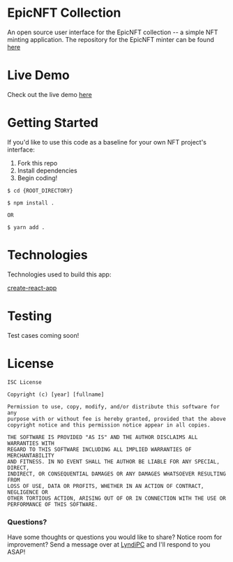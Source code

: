 # EpicNFT Collection

An open source user interface for the EpicNFT collection -- a simple NFT minting application. The repository for the EpicNFT minter can be found [here](https://github.com/lyndipc/nft-minter)

# Live Demo

Check out the live demo [here](https://epic-nft-six.vercel.app/)

# Getting Started

If you'd like to use this code as a baseline for your own NFT project's interface:

1. Fork this repo
2. Install dependencies
3. Begin coding!

```
$ cd {ROOT_DIRECTORY}

$ npm install .

OR

$ yarn add .
```

# Technologies

Technologies used to build this app:

[create-react-app](https://create-react-app.dev)

# Testing

Test cases coming soon!

# License

```
ISC License

Copyright (c) [year] [fullname]

Permission to use, copy, modify, and/or distribute this software for any
purpose with or without fee is hereby granted, provided that the above
copyright notice and this permission notice appear in all copies.

THE SOFTWARE IS PROVIDED "AS IS" AND THE AUTHOR DISCLAIMS ALL WARRANTIES WITH
REGARD TO THIS SOFTWARE INCLUDING ALL IMPLIED WARRANTIES OF MERCHANTABILITY
AND FITNESS. IN NO EVENT SHALL THE AUTHOR BE LIABLE FOR ANY SPECIAL, DIRECT,
INDIRECT, OR CONSEQUENTIAL DAMAGES OR ANY DAMAGES WHATSOEVER RESULTING FROM
LOSS OF USE, DATA OR PROFITS, WHETHER IN AN ACTION OF CONTRACT, NEGLIGENCE OR
OTHER TORTIOUS ACTION, ARISING OUT OF OR IN CONNECTION WITH THE USE OR
PERFORMANCE OF THIS SOFTWARE.
```

### **Questions?**

Have some thoughts or questions you would like to share? Notice room for improvement? Send a message over at [LyndiPC](https://lyndipc.dev) and I'll respond to you ASAP!
